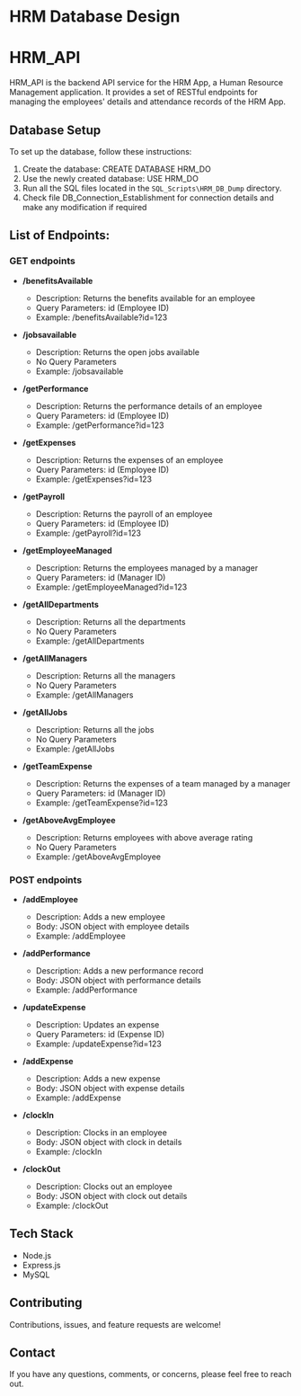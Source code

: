 # HRM Database Design
# HRM_API

HRM_API is the backend API service for the HRM App, a Human Resource Management application. It provides a set of RESTful endpoints for managing the employees' details and attendance records of the HRM App.


## Database Setup

To set up the database, follow these instructions:

1. Create the database: CREATE DATABASE HRM_DO
2. Use the newly created database: USE HRM_DO
3. Run all the SQL files located in the `SQL_Scripts\HRM_DB_Dump` directory.
4. Check file DB_Connection_Establishment for connection details and make any modification if required

## List of Endpoints:

### GET endpoints

- **/benefitsAvailable**
  - Description: Returns the benefits available for an employee
  - Query Parameters: id (Employee ID)
  - Example: /benefitsAvailable?id=123

- **/jobsavailable**
  - Description: Returns the open jobs available
  - No Query Parameters
  - Example: /jobsavailable

- **/getPerformance**
  - Description: Returns the performance details of an employee
  - Query Parameters: id (Employee ID)
  - Example: /getPerformance?id=123

- **/getExpenses**
  - Description: Returns the expenses of an employee
  - Query Parameters: id (Employee ID)
  - Example: /getExpenses?id=123

- **/getPayroll**
  - Description: Returns the payroll of an employee
  - Query Parameters: id (Employee ID)
  - Example: /getPayroll?id=123

- **/getEmployeeManaged**
  - Description: Returns the employees managed by a manager
  - Query Parameters: id (Manager ID)
  - Example: /getEmployeeManaged?id=123

- **/getAllDepartments**
  - Description: Returns all the departments
  - No Query Parameters
  - Example: /getAllDepartments

- **/getAllManagers**
  - Description: Returns all the managers
  - No Query Parameters
  - Example: /getAllManagers

- **/getAllJobs**
  - Description: Returns all the jobs
  - No Query Parameters
  - Example: /getAllJobs

- **/getTeamExpense**
  - Description: Returns the expenses of a team managed by a manager
  - Query Parameters: id (Manager ID)
  - Example: /getTeamExpense?id=123

- **/getAboveAvgEmployee**
  - Description: Returns employees with above average rating
  - No Query Parameters
  - Example: /getAboveAvgEmployee

### POST endpoints

- **/addEmployee**
  - Description: Adds a new employee
  - Body: JSON object with employee details
  - Example: /addEmployee

- **/addPerformance**
  - Description: Adds a new performance record
  - Body: JSON object with performance details
  - Example: /addPerformance

- **/updateExpense**
  - Description: Updates an expense
  - Query Parameters: id (Expense ID)
  - Example: /updateExpense?id=123

- **/addExpense**
  - Description: Adds a new expense
  - Body: JSON object with expense details
  - Example: /addExpense

- **/clockIn**
  - Description: Clocks in an employee
  - Body: JSON object with clock in details
  - Example: /clockIn

- **/clockOut**
  - Description: Clocks out an employee
  - Body: JSON object with clock out details
  - Example: /clockOut


## Tech Stack

- Node.js
- Express.js
- MySQL


## Contributing

Contributions, issues, and feature requests are welcome!

## Contact

If you have any questions, comments, or concerns, please feel free to reach out.




